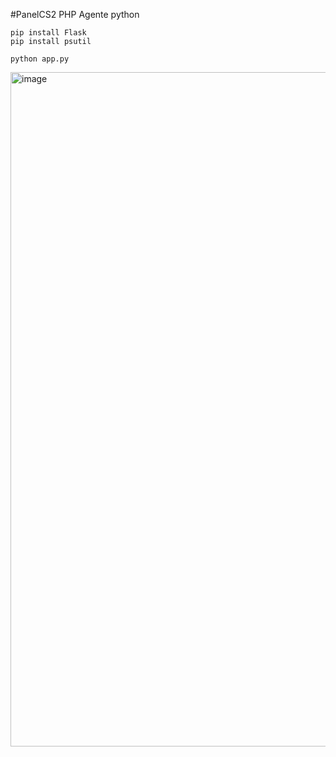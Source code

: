 #PanelCS2 PHP Agente python

    pip install Flask
    pip install psutil

    python app.py
    
<img width="1919" height="1079" alt="image" src="https://github.com/user-attachments/assets/0c7ce722-14cc-48e7-afc1-b5c033d8a87f" />
